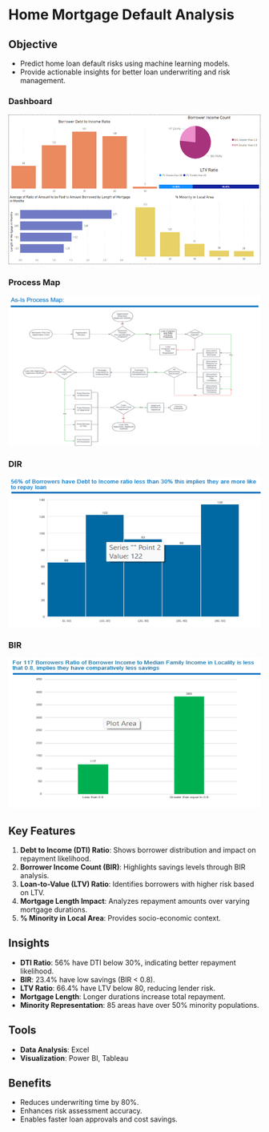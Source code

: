 # Home Mortgage Default Analysis

## Objective
- Predict home loan default risks using machine learning models.
- Provide actionable insights for better loan underwriting and risk management.

### Dashboard
<img src="Images/Dashboard.png" width="550" height="300">

### Process Map
<img src="Images/Process Map.png" width="550" height="300">

### DIR
<img src="Images/DIR.png" width="550" height="300">

### BIR
<img src="Images/BIR.png" width="550" height="300">

## Key Features
1. **Debt to Income (DTI) Ratio**: Shows borrower distribution and impact on repayment likelihood.
2. **Borrower Income Count (BIR)**: Highlights savings levels through BIR analysis.
3. **Loan-to-Value (LTV) Ratio**: Identifies borrowers with higher risk based on LTV.
4. **Mortgage Length Impact**: Analyzes repayment amounts over varying mortgage durations.
5. **% Minority in Local Area**: Provides socio-economic context.

## Insights
- **DTI Ratio**: 56% have DTI below 30%, indicating better repayment likelihood.
- **BIR**: 23.4% have low savings (BIR < 0.8).
- **LTV Ratio**: 66.4% have LTV below 80, reducing lender risk.
- **Mortgage Length**: Longer durations increase total repayment.
- **Minority Representation**: 85 areas have over 50% minority populations.

## Tools
- **Data Analysis**: Excel
- **Visualization**: Power BI, Tableau

## Benefits
- Reduces underwriting time by 80%.
- Enhances risk assessment accuracy.
- Enables faster loan approvals and cost savings.
